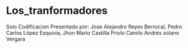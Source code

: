 # Los_tranformadores
Solo Codificacion
Presentado por: Jose Alejandro Reyes Berrocal, Pedro Carlos López Esquivia, Jhon Mario Castilla Priolo
Camilo Andrés solano Vergara 

